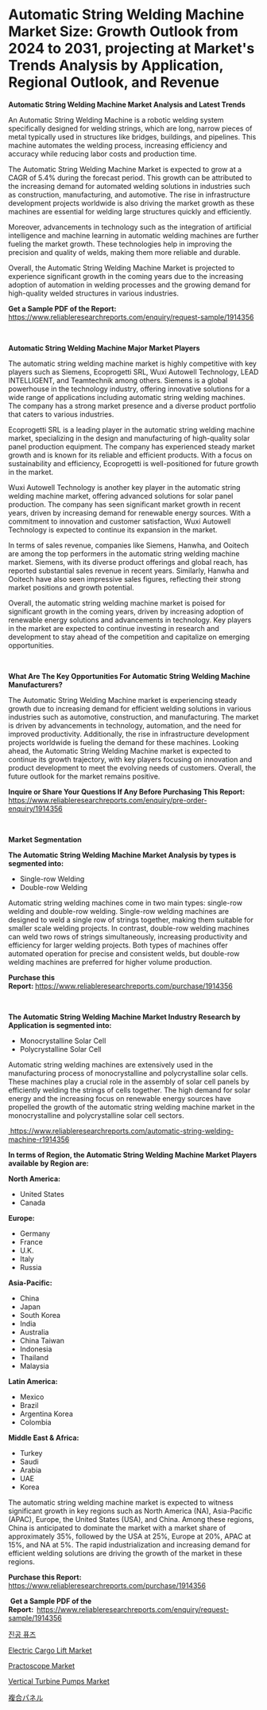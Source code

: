 <p><h1>Automatic String Welding Machine Market Size: Growth Outlook from 2024 to 2031, projecting at Market's Trends Analysis by Application, Regional Outlook, and Revenue</h1></p><p><strong>Automatic String Welding Machine Market Analysis and Latest Trends</strong></p>
<p><p>An Automatic String Welding Machine is a robotic welding system specifically designed for welding strings, which are long, narrow pieces of metal typically used in structures like bridges, buildings, and pipelines. This machine automates the welding process, increasing efficiency and accuracy while reducing labor costs and production time.</p><p>The Automatic String Welding Machine Market is expected to grow at a CAGR of 5.4% during the forecast period. This growth can be attributed to the increasing demand for automated welding solutions in industries such as construction, manufacturing, and automotive. The rise in infrastructure development projects worldwide is also driving the market growth as these machines are essential for welding large structures quickly and efficiently.</p><p>Moreover, advancements in technology such as the integration of artificial intelligence and machine learning in automatic welding machines are further fueling the market growth. These technologies help in improving the precision and quality of welds, making them more reliable and durable.</p><p>Overall, the Automatic String Welding Machine Market is projected to experience significant growth in the coming years due to the increasing adoption of automation in welding processes and the growing demand for high-quality welded structures in various industries.</p></p>
<p><strong>Get a Sample PDF of the Report:&nbsp;</strong> <a href="https://www.reliableresearchreports.com/enquiry/request-sample/1914356">https://www.reliableresearchreports.com/enquiry/request-sample/1914356</a></p>
<p>&nbsp;</p>
<p><strong>Automatic String Welding Machine Major Market Players</strong></p>
<p><p>The automatic string welding machine market is highly competitive with key players such as Siemens, Ecoprogetti SRL, Wuxi Autowell Technology, LEAD INTELLIGENT, and Teamtechnik among others. Siemens is a global powerhouse in the technology industry, offering innovative solutions for a wide range of applications including automatic string welding machines. The company has a strong market presence and a diverse product portfolio that caters to various industries.</p><p>Ecoprogetti SRL is a leading player in the automatic string welding machine market, specializing in the design and manufacturing of high-quality solar panel production equipment. The company has experienced steady market growth and is known for its reliable and efficient products. With a focus on sustainability and efficiency, Ecoprogetti is well-positioned for future growth in the market.</p><p>Wuxi Autowell Technology is another key player in the automatic string welding machine market, offering advanced solutions for solar panel production. The company has seen significant market growth in recent years, driven by increasing demand for renewable energy sources. With a commitment to innovation and customer satisfaction, Wuxi Autowell Technology is expected to continue its expansion in the market.</p><p>In terms of sales revenue, companies like Siemens, Hanwha, and Ooitech are among the top performers in the automatic string welding machine market. Siemens, with its diverse product offerings and global reach, has reported substantial sales revenue in recent years. Similarly, Hanwha and Ooitech have also seen impressive sales figures, reflecting their strong market positions and growth potential.</p><p>Overall, the automatic string welding machine market is poised for significant growth in the coming years, driven by increasing adoption of renewable energy solutions and advancements in technology. Key players in the market are expected to continue investing in research and development to stay ahead of the competition and capitalize on emerging opportunities.</p></p>
<p>&nbsp;</p>
<p><strong>What Are The Key Opportunities For Automatic String Welding Machine Manufacturers?</strong></p>
<p><p>The Automatic String Welding Machine market is experiencing steady growth due to increasing demand for efficient welding solutions in various industries such as automotive, construction, and manufacturing. The market is driven by advancements in technology, automation, and the need for improved productivity. Additionally, the rise in infrastructure development projects worldwide is fueling the demand for these machines. Looking ahead, the Automatic String Welding Machine market is expected to continue its growth trajectory, with key players focusing on innovation and product development to meet the evolving needs of customers. Overall, the future outlook for the market remains positive.</p></p>
<p><strong>Inquire or Share Your Questions If Any Before Purchasing This Report:</strong> <a href="https://www.reliableresearchreports.com/enquiry/pre-order-enquiry/1914356">https://www.reliableresearchreports.com/enquiry/pre-order-enquiry/1914356</a></p>
<p>&nbsp;</p>
<p><strong>Market Segmentation</strong></p>
<p><strong>The Automatic String Welding Machine Market Analysis by types is segmented into:</strong></p>
<p><ul><li>Single-row Welding</li><li>Double-row Welding</li></ul></p>
<p><p>Automatic string welding machines come in two main types: single-row welding and double-row welding. Single-row welding machines are designed to weld a single row of strings together, making them suitable for smaller scale welding projects. In contrast, double-row welding machines can weld two rows of strings simultaneously, increasing productivity and efficiency for larger welding projects. Both types of machines offer automated operation for precise and consistent welds, but double-row welding machines are preferred for higher volume production.</p></p>
<p><strong>Purchase this Report:&nbsp;</strong><a href="https://www.reliableresearchreports.com/purchase/1914356">https://www.reliableresearchreports.com/purchase/1914356</a></p>
<p>&nbsp;</p>
<p><strong>The Automatic String Welding Machine Market Industry Research by Application is segmented into:</strong></p>
<p><ul><li>Monocrystalline Solar Cell</li><li>Polycrystalline Solar Cell</li></ul></p>
<p><p>Automatic string welding machines are extensively used in the manufacturing process of monocrystalline and polycrystalline solar cells. These machines play a crucial role in the assembly of solar cell panels by efficiently welding the strings of cells together. The high demand for solar energy and the increasing focus on renewable energy sources have propelled the growth of the automatic string welding machine market in the monocrystalline and polycrystalline solar cell sectors.</p></p>
<p><a href="https://www.reliableresearchreports.com/automatic-string-welding-machine-r1914356">&nbsp;https://www.reliableresearchreports.com/automatic-string-welding-machine-r1914356</a></p>
<p><strong>In terms of Region, the Automatic String Welding Machine Market Players available by Region are:</strong></p>
<p>
    <p> <strong> North America: </strong>
        <ul>
            <li>United States</li>
            <li>Canada</li>
        </ul>
        </p> 
    <p> <strong> Europe: </strong>
        <ul>
            <li>Germany</li>
            <li>France</li>
            <li>U.K.</li>
            <li>Italy</li>
            <li>Russia</li>
        </ul>
        </p> 
    <p> <strong> Asia-Pacific: </strong>
        <ul>
            <li>China</li>
            <li>Japan</li>
            <li>South Korea</li>
            <li>India</li>
            <li>Australia</li>
            <li>China Taiwan</li>
            <li>Indonesia</li>
            <li>Thailand</li>
            <li>Malaysia</li>
        </ul>
        </p> 
    <p> <strong> Latin America: </strong>
        <ul>
            <li>Mexico</li>
            <li>Brazil</li>
            <li>Argentina Korea</li>
            <li>Colombia</li>
        </ul>
        </p> 
    <p> <strong> Middle East & Africa: </strong>
        <ul>
            <li>Turkey</li>
            <li>Saudi</li>
            <li>Arabia</li>
            <li>UAE</li>
            <li>Korea</li>
        </ul>
    </p>
    </p>
<p><p>The automatic string welding machine market is expected to witness significant growth in key regions such as North America (NA), Asia-Pacific (APAC), Europe, the United States (USA), and China. Among these regions, China is anticipated to dominate the market with a market share of approximately 35%, followed by the USA at 25%, Europe at 20%, APAC at 15%, and NA at 5%. The rapid industrialization and increasing demand for efficient welding solutions are driving the growth of the market in these regions.</p></p>
<p><strong>Purchase this Report: </strong><a href="https://www.reliableresearchreports.com/purchase/1914356">https://www.reliableresearchreports.com/purchase/1914356</a></p>
<p>&nbsp;<strong>Get a Sample PDF of the Report:&nbsp;&nbsp;</strong><a href="https://www.reliableresearchreports.com/enquiry/request-sample/1914356">https://www.reliableresearchreports.com/enquiry/request-sample/1914356</a></p>
<p><strong></strong></p>
<p><p><a href="https://medium.com/@douglasvasquez626/%EC%A7%84%EA%B3%B5-%ED%93%A8%EC%A6%88-%EC%8B%9C%EC%9E%A5-%EB%B6%84%EC%84%9D-%EA%B8%80%EB%A1%9C%EB%B2%8C-%EC%82%B0%EC%97%85-%EC%A0%84%EB%A7%9D-%EB%B0%8F-%EC%98%88%EC%B8%A1-2024%EB%85%84%EB%B6%80%ED%84%B0-2031%EB%85%84-3c460ae79009">진공 퓨즈</a></p><p><a href="https://medium.com/@anne.mitchell45476/electric-cargo-lift-market-exploring-market-share-market-trends-and-future-growth-cc68ba7f518c">Electric Cargo Lift Market</a></p><p><a href="https://www.linkedin.com/pulse/practoscope-market-comprehensive-assessment-type-application-hhi3e?trackingId=oDaoTV86toLeHGw0qFZq4w%3D%3D">Practoscope Market</a></p><p><a href="https://www.linkedin.com/pulse/vertical-turbine-pumps-market-report-reveals-latest-trends-cf6se?trackingId=KiAGswqaceDtzJJfsEaE1Q%3D%3D">Vertical Turbine Pumps Market</a></p><p><a href="https://medium.com/@jewelardner5656/%E3%82%B3%E3%83%B3%E3%83%9D%E3%82%B8%E3%83%83%E3%83%88%E3%83%91%E3%83%8D%E3%83%AB%E5%B8%82%E5%A0%B4%E5%88%86%E6%9E%90-%E3%81%9D%E3%81%AEcagr-%E5%B8%82%E5%A0%B4%E3%82%BB%E3%82%B0%E3%83%A1%E3%83%B3%E3%83%86%E3%83%BC%E3%82%B7%E3%83%A7%E3%83%B3-%E3%81%8A%E3%82%88%E3%81%B3%E3%82%B0%E3%83%AD%E3%83%BC%E3%83%90%E3%83%AB%E7%94%A3%E6%A5%AD%E6%A6%82%E8%A6%81-44881c501f02">複合パネル</a></p></p>